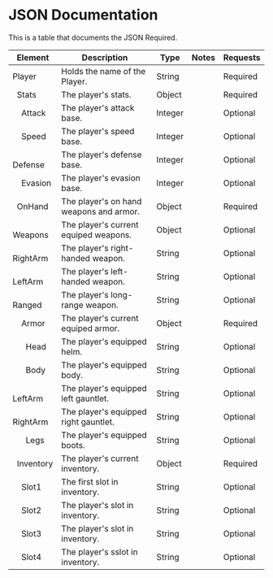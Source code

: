 # JSON Documentation

This is a table that documents the JSON Required.

| Element | Description | Type | Notes | Requests |
| ------- | ----------- | ---- | ----- | -------- |
| Player | Holds the name of the Player. | String | | Required |
| &nbsp; Stats | The player's stats. | Object | | Required |
|&nbsp; &nbsp; Attack |  The player's attack base. | Integer | | Optional |
|&nbsp; &nbsp; Speed |  The player's speed base. | Integer | | Optional |
|&nbsp; &nbsp; Defense |  The player's defense base. | Integer | | Optional |
|&nbsp; &nbsp; Evasion |  The player's evasion base. | Integer | | Optional |
| &nbsp; OnHand | The player's on hand weapons and armor. | Object | | Required |
|&nbsp; &nbsp; Weapons |  The player's current equiped weapons. | Object | | Optional |
|&nbsp; &nbsp; &nbsp; RightArm |  The player's right-handed weapon. | String | | Optional |
|&nbsp; &nbsp; &nbsp; LeftArm |  The player's left-handed weapon. | String | | Optional |
|&nbsp; &nbsp; &nbsp; Ranged |  The player's long-range weapon. | String | | Optional |
|&nbsp; &nbsp; Armor |  The player's current equiped armor. | Object | | Required |
|&nbsp; &nbsp; &nbsp; Head |  The player's equipped helm. | String | | Optional |
|&nbsp; &nbsp; &nbsp; Body |  The player's equipped body. | String | | Optional |
|&nbsp; &nbsp; &nbsp; LeftArm |  The player's equipped left gauntlet. | String | | Optional |
|&nbsp; &nbsp; &nbsp; RightArm |  The player's equipped right gauntlet. | String | | Optional |
|&nbsp; &nbsp; &nbsp; Legs |  The player's equipped boots. | String | | Optional |
| &nbsp; Inventory |  The player's current inventory. | Object | | Required |
|&nbsp; &nbsp; Slot1 |  The first slot in inventory. | String | | Optional |
|&nbsp; &nbsp; Slot2 |  The player's slot in inventory. | String | | Optional |
|&nbsp; &nbsp; Slot3 |  The player's slot in inventory. | String | | Optional |
|&nbsp; &nbsp; Slot4 |  The player's sslot in inventory. | String | | Optional |